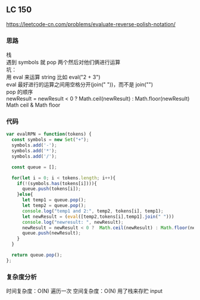 ## LC 150

https://leetcode-cn.com/problems/evaluate-reverse-polish-notation/

### 思路

栈  
遇到 symbols 就 pop 两个然后对他们俩进行运算  
坑：  
用 eval 来运算 string 比如 eval("2 + 3")  
eval 最好进行的运算之间用空格分开(join(" "))，而不是 join("")  
pop 的顺序  
newResult = newResult < 0 ? Math.ceil(newResult) : Math.floor(newResult)  
Math ceil & Math floor

### 代码

```JavaScript
var evalRPN = function(tokens) {
  const symbols = new Set("+");
  symbols.add('-');
  symbols.add('*');
  symbols.add('/');

  const queue = [];

  for(let i = 0; i < tokens.length; i++){
    if(!(symbols.has(tokens[i]))){
      queue.push(tokens[i]);
    }else{
      let temp1 = queue.pop();
      let temp2 = queue.pop();
      console.log("temp1 and 2:", temp2, tokens[i], temp1);
      let newResult = (eval([temp2,tokens[i],temp1].join(" ")))
      console.log("newresult: ", newResult);
      newResult = newResult < 0 ?  Math.ceil(newResult) : Math.floor(newResult)
      queue.push(newResult);
    }
  }

  return queue.pop();
};

```

### 复杂度分析

时间复杂度：O(N) 遍历一次
空间复杂度：O(N) 用了栈来存贮 input
